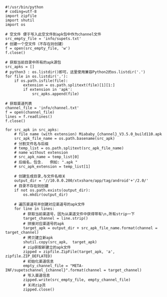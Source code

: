 	#!/usr/bin/python
	# coding=utf-8
	import zipfile
	import shutil
	import os
	
	# 空文件 便于写入此空文件到apk包中作为channel文件
	src_empty_file = 'info/supets.txt'
	# 创建一个空文件（不存在则创建）
	f = open(src_empty_file, 'w') 
	f.close()
	
	# 获取当前目录中所有的apk源包
	src_apks = []
	# python3 : os.listdir()即可，这里使用兼容Python2的os.listdir('.')
	for file in os.listdir('.'):
	    if os.path.isfile(file):
	        extension = os.path.splitext(file)[1][1:]
	        if extension in 'apk':
	            src_apks.append(file)
	
	# 获取渠道列表
	channel_file = 'info/channel.txt'
	f = open(channel_file)
	lines = f.readlines()
	f.close()
	
	for src_apk in src_apks:
	    # file name (with extension) Miababy_{channel}_V3.5.0_build110.apk
	    src_apk_file_name = os.path.basename(src_apk)
	    # 分割文件名与后缀
	    # temp_list = os.path.splitext(src_apk_file_name)
	    # name without extension
	    # src_apk_name = temp_list[0]
	    # 后缀名，包含.   例如: ".apk "
	    # src_apk_extension = temp_list[1]
	    
	    # 创建生成目录,与文件名相关
	    output_dir = '//10.0.0.200/xtxshare/app/tag/android'+'/2.0/'
	    # 目录不存在则创建
	    if not os.path.exists(output_dir):
	        os.mkdir(output_dir)
	        
	    # 遍历渠道号并创建对应渠道号的apk文件
	    for line in lines:
	        # 获取当前渠道号，因为从渠道文件中获得带有\n,所有strip一下
	        target_channel = line.strip()
	        # 拼接对应渠道号的apk
	        target_apk = output_dir + src_apk_file_name.format(channel = target_channel) 
	        # 拷贝建立新apk
	        shutil.copy(src_apk,  target_apk)
	        # zip获取新建立的apk文件
	        zipped = zipfile.ZipFile(target_apk, 'a', zipfile.ZIP_DEFLATED)
	        # 初始化渠道信息
	        empty_channel_file = "META-INF/supetschannel_{channel}".format(channel = target_channel)
	        # 写入渠道信息
	        zipped.write(src_empty_file, empty_channel_file)
	        # 关闭zip流
	        zipped.close()
